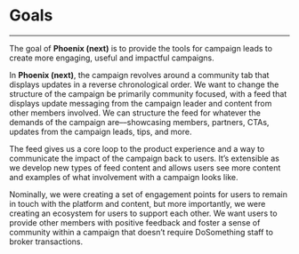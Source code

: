 # Goals
***

The goal of **Phoenix (next)** is to provide the tools for campaign leads to create more engaging, useful and impactful campaigns.

In **Phoenix (next)**, the campaign revolves around a community tab that displays updates in a reverse chronological order. We want to change the structure of the campaign be primarily community focused, with a feed that displays update messaging from the campaign leader and content from other members involved. We can structure the feed for whatever the demands of the campaign are––showcasing members, partners, CTAs, updates from the campaign leads, tips, and more.

The feed gives us a core loop to the product experience and a way to communicate the impact of the campaign back to users. It’s extensible as we develop new types of feed content and allows users see more content and examples of what involvement with a campaign looks like.

Nominally, we were creating a set of engagement points for users to remain in touch with the platform and content, but more importantly, we were creating an ecosystem for users to support each other. We want users to provide other members with positive feedback and foster a sense of community within a campaign that doesn’t require DoSomething staff to broker transactions.
